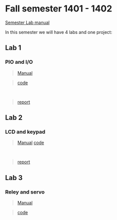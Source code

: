 # Fall semester 1401 - 1402

[Semester Lab manual](LAB-manual.pdf)

In this semester we will have 4 labs and one project:

## Lab 1

### PIO and I/O
> [Manual](./LAB%201/MicroLAB1.pdf)

> [code](./LAB%201/ard_code.ino)
<br/>

> [report](./LAB%201/report.pdf)

## Lab 2

### LCD and keypad

> [Manual](./LAB%202/MicroLab2.pdf)
> [code](./LAB%202/calculator.ino)
<br/>

> [report](./LAB%202/report.pdf)

## Lab 3

### Reley and servo
> [Manual](./LAB%203/MicroLab3.pdf)

> [code](./LAB%203/ard_code.ino)
<br/>
  

